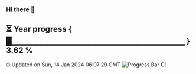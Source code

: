 ### Hi there 👋
⏳ Year progress { █▁▁▁▁▁▁▁▁▁▁▁▁▁▁▁▁▁▁▁▁▁▁▁▁▁▁▁▁▁ } 3.62 %
---
⏰ Updated on Sun, 14 Jan 2024 06:07:29 GMT
![Progress Bar CI](https://github.com/Moyi321/Moyi321/workflows/Progress%20Bar%20CI/badge.svg)
